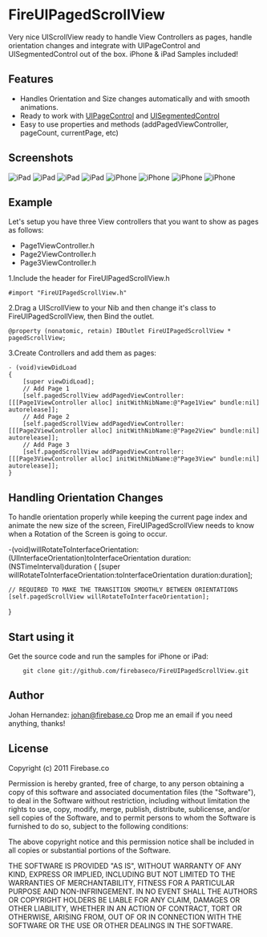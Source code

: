 # FireUIPagedScrollView

Very nice UIScrollView ready to handle View Controllers as pages, handle orientation changes and integrate with UIPageControl and UISegmentedControl out of the box. iPhone & iPad Samples included!


## Features

* Handles Orientation and Size changes automatically and with smooth animations.
* Ready to work with [UIPageControl](http://developer.apple.com/library/ios/#documentation/UIKit/Reference/UIPageControl_Class/Reference/Reference.html) and [UISegmentedControl](http://developer.apple.com/library/ios/#documentation/UIKit/Reference/UISegmentedControl_Class/Reference/UISegmentedControl.html)
* Easy to use properties and methods (addPagedViewController, pageCount, currentPage, etc)

## Screenshots

![iPad](http://github.com/firebaseco/FireUIPagedScrollView/raw/master/Screenshots/iPad/IMG_0001.PNG)
![iPad](http://github.com/firebaseco/FireUIPagedScrollView/raw/master/Screenshots/iPad/IMG_0002.PNG)
![iPad](http://github.com/firebaseco/FireUIPagedScrollView/raw/master/Screenshots/iPad/IMG_0003.PNG)
![iPad](http://github.com/firebaseco/FireUIPagedScrollView/raw/master/Screenshots/iPad/IMG_0004.PNG)
![iPhone](http://github.com/firebaseco/FireUIPagedScrollView/raw/master/Screenshots/iPhone/IMG_0745.PNG)
![iPhone](http://github.com/firebaseco/FireUIPagedScrollView/raw/master/Screenshots/iPhone/IMG_0746.PNG)
![iPhone](http://github.com/firebaseco/FireUIPagedScrollView/raw/master/Screenshots/iPhone/IMG_0747.PNG)
![iPhone](http://github.com/firebaseco/FireUIPagedScrollView/raw/master/Screenshots/iPhone/IMG_0748.PNG)

## Example

Let's setup you have three View controllers that you want to show as pages as follows:

* Page1ViewController.h
* Page2ViewController.h
* Page3ViewController.h

1.Include the header for FireUIPagedScrollView.h

    #import "FireUIPagedScrollView.h"

2.Drag a UIScrollView to your Nib and then change it's class to FireUIPagedScrollView, then Bind the outlet.

    @property (nonatomic, retain) IBOutlet FireUIPagedScrollView * pagedScrollView;

3.Create Controllers and add them as pages:

    - (void)viewDidLoad
    {
    	[super viewDidLoad];
		// Add Page 1
	    [self.pagedScrollView addPagedViewController:[[[Page1ViewController alloc] initWithNibName:@"Page1View" bundle:nil] autorelease]];
		// Add Page 2
	    [self.pagedScrollView addPagedViewController:[[[Page2ViewController alloc] initWithNibName:@"Page2View" bundle:nil] autorelease]];
		// Add Page 3
	    [self.pagedScrollView addPagedViewController:[[[Page3ViewController alloc] initWithNibName:@"Page3View" bundle:nil] autorelease]];
    }

## Handling Orientation Changes

To handle orientation properly while keeping the current page index and animate the new size of the screen, FireUIPagedScrollView needs to know when a Rotation of the Screen is going to occur.

-(void)willRotateToInterfaceOrientation:(UIInterfaceOrientation)toInterfaceOrientation duration:(NSTimeInterval)duration {
    [super willRotateToInterfaceOrientation:toInterfaceOrientation duration:duration];
    
    // REQUIRED TO MAKE THE TRANSITION SMOOTHLY BETWEEN ORIENTATIONS
    [self.pagedScrollView willRotateToInterfaceOrientation];
}

## Start using it

Get the source code and run the samples for iPhone or iPad:

	    git clone git://github.com/firebaseco/FireUIPagedScrollView.git


## Author
Johan Hernandez: johan@firebase.co
Drop me an email if you need anything, thanks!

## License

Copyright (c) 2011 Firebase.co

Permission is hereby granted, free of charge, to any person obtaining a copy
of this software and associated documentation files (the "Software"), to deal
in the Software without restriction, including without limitation the rights
to use, copy, modify, merge, publish, distribute, sublicense, and/or sell
copies of the Software, and to permit persons to whom the Software is
furnished to do so, subject to the following conditions:

The above copyright notice and this permission notice shall be included in
all copies or substantial portions of the Software.

THE SOFTWARE IS PROVIDED "AS IS", WITHOUT WARRANTY OF ANY KIND, EXPRESS OR
IMPLIED, INCLUDING BUT NOT LIMITED TO THE WARRANTIES OF MERCHANTABILITY,
FITNESS FOR A PARTICULAR PURPOSE AND NON-INFRINGEMENT. IN NO EVENT SHALL THE
AUTHORS OR COPYRIGHT HOLDERS BE LIABLE FOR ANY CLAIM, DAMAGES OR OTHER
LIABILITY, WHETHER IN AN ACTION OF CONTRACT, TORT OR OTHERWISE, ARISING FROM,
OUT OF OR IN CONNECTION WITH THE SOFTWARE OR THE USE OR OTHER DEALINGS IN
THE SOFTWARE.